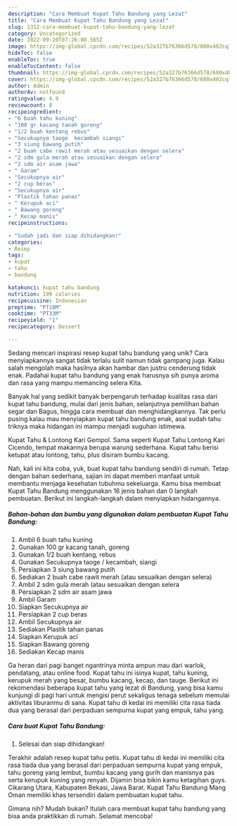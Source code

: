 ```yaml
---
description: "Cara Membuat Kupat Tahu Bandung yang Lezat"
title: "Cara Membuat Kupat Tahu Bandung yang Lezat"
slug: 1312-cara-membuat-kupat-tahu-bandung-yang-lezat
category: Uncategorized
date: 2022-09-20T07:26:00.565Z
image: https://img-global.cpcdn.com/recipes/52a327b76366d578/680x482cq70/kupat-tahu-bandung-foto-resep-utama.jpg
hideToc: false
enableToc: true
enableTocContent: false
thumbnail: https://img-global.cpcdn.com/recipes/52a327b76366d578/680x482cq70/kupat-tahu-bandung-foto-resep-utama.jpg
cover: https://img-global.cpcdn.com/recipes/52a327b76366d578/680x482cq70/kupat-tahu-bandung-foto-resep-utama.jpg
author: Admin
authorAv: notfound
ratingvalue: 4.9
reviewcount: 8
recipeingredient:
- "6 buah tahu kuning"
- "100 gr kacang tanah goreng"
- "1/2 buah kentang rebus"
- "Secukupnya taoge  kecambah siangi"
- "3 siung bawang putih"
- "2 buah cabe rawit merah atau sesuaikan dengan selera"
- "2 sdm gula merah atau sesuaikan dengan selera"
- "2 sdm air asam jawa"
- " Garam"
- "Secukupnya air"
- "2 cup beras"
- "Secukupnya air"
- "Plastik tahan panas"
- " Kerupuk aci"
- " Bawang goreng"
- " Kecap manis"
recipeinstructions:

- "Sudah jadi dan siap dihidangkan!"
categories:
- Resep
tags:
- kupat
- tahu
- bandung

katakunci: kupat tahu bandung 
nutrition: 199 calories
recipecuisine: Indonesian
preptime: "PT18M"
cooktime: "PT33M"
recipeyield: "1"
recipecategory: Dessert

---
```





Sedang mencari inspirasi resep kupat tahu bandung yang unik? Cara menyiapkannya sangat tidak terlalu sulit namun tidak gampang juga. Kalau salah mengolah maka hasilnya akan hambar dan justru cenderung tidak enak. Padahal kupat tahu bandung yang enak harusnya sih punya aroma dan rasa yang mampu memancing selera Kita.





Banyak hal yang sedikit banyak berpengaruh terhadap kualitas rasa dari kupat tahu bandung, mulai dari jenis bahan, selanjutnya pemilihan bahan segar dan Bagus, hingga cara membuat dan menghidangkannya. Tak perlu pusing kalau mau menyiapkan kupat tahu bandung enak,      asal sudah tahu triknya maka hidangan ini mampu menjadi suguhan istimewa.














Kupat Tahu &amp; Lontong Kari Gempol. Sama seperti Kupat Tahu Lontong Kari Cicendo, tempat makannya berupa warung sederhana. Kupat tahu berisi ketupat atau lontong, tahu, plus disiram bumbu kacang.






Nah, kali ini kita coba, yuk, buat kupat tahu bandung sendiri di rumah. Tetap dengan bahan sederhana, sajian ini dapat memberi manfaat untuk membantu menjaga kesehatan tubuhmu sekeluarga. Kamu bisa membuat Kupat Tahu Bandung menggunakan 16 jenis bahan dan 0 langkah pembuatan. Berikut ini langkah-langkah dalam menyiapkan hidangannya.

<!--inarticleads1-->

##### Bahan-bahan dan bumbu yang digunakan dalam pembuatan Kupat Tahu Bandung:

1. Ambil 6 buah tahu kuning
1. Gunakan 100 gr kacang tanah, goreng
1. Gunakan 1/2 buah kentang, rebus
1. Gunakan Secukupnya taoge / kecambah, siangi
1. Persiapkan 3 siung bawang putih
1. Sediakan 2 buah cabe rawit merah (atau sesuaikan dengan selera)
1. Ambil 2 sdm gula merah (atau sesuaikan dengan selera
1. Persiapkan 2 sdm air asam jawa
1. Ambil  Garam
1. Siapkan Secukupnya air
1. Persiapkan 2 cup beras
1. Ambil Secukupnya air
1. Sediakan Plastik tahan panas
1. Siapkan  Kerupuk aci
1. Siapkan  Bawang goreng
1. Sediakan  Kecap manis


Ga heran dari pagi banget ngantrinya minta ampun mau dari warlok, pendatang, atau online food. Kupat tahu ini isinya kupat, tahu kuning, kerupuk merah yang besar, bumbu kacang, kecap, dan tauge. Berikut ini rekomendasi beberapa kupat tahu yang lezat di Bandung, yang bisa kamu kunjungi di pagi hari untuk mengisi perut sekaligus tenaga sebelum memulai aktivitas liburanmu di sana. Kupat tahu di kedai ini memiliki cita rasa tiada dua yang berasal dari perpaduan sempurna kupat yang empuk, tahu yang. 

<!--inarticleads2-->

##### Cara buat Kupat Tahu Bandung:


1. Selesai dan siap dihidangkan!

Terakhir adalah resep kupat tahu petis. Kupat tahu di kedai ini memiliki cita rasa tiada dua yang berasal dari perpaduan sempurna kupat yang empuk, tahu goreng yang lembut, bumbu kacang yang gurih dan manisnya pas serta kerupuk kuning yang renyah. Dijamin bisa bikin kamu ketagihan guys. Cikarang Utara, Kabupaten Bekasi, Jawa Barat. Kupat Tahu Bandung Mang Oman memiliki khas tersendiri dalam pembuatan kupat tahu. 

Gimana nih? Mudah bukan? Itulah cara membuat kupat tahu bandung yang bisa anda praktikkan di rumah. Selamat mencoba!
